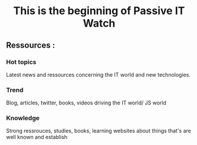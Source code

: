 <h1 align='center'> This is the beginning of Passive IT Watch</h1>

<h2 align='left'>Ressources : </h2>

<h3 align='left'>Hot topics</h3>

<p align='left'>Latest news and ressources concerning the IT world and new technologies.</p>
<h3 align='left'>Trend</h3>
<p align='left'>Blog, articles, twitter, books, videos driving the IT world/ JS world</p>
<h3 align='left'>Knowledge</h3>
<p align='left'>Strong ressrouces, studies, books, learning websites about things that's are well known and establish</p>

